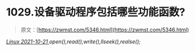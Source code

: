 <!--yml
category: 未分类
date: 0001-01-01 00:00:00
-->

# 1029.设备驱动程序包括哪些功能函数?

> 原文：[https://zwmst.com/5346.html](https://zwmst.com/5346.html)

   [ *Linux* ](https://zwmst.com/linux)*[ <time datetime="2021-10-22T00:32:05+08:00"> 2021-10-21 </time> ](https://zwmst.com/5346.html)  open(),read(),write(),llseek(),realse();*